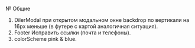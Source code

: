 № Общие

1. DilerModal при открытом модальном окне backdrop по вертикали на 16px меньше (в футере с картой аналогичная ситуация).
2. Footer Исправить ссылки (почта и телефоны).
3. colorScheme pink & blue.
